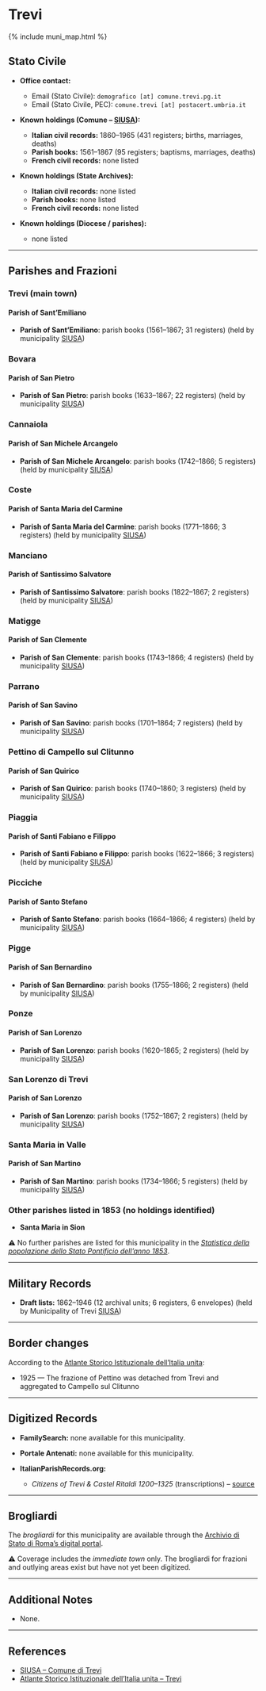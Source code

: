# Trevi

{% include muni_map.html %}

## Stato Civile

* **Office contact:**

  * Email (Stato Civile): `demografico [at] comune.trevi.pg.it`
  * Email (Stato Civile, PEC): `comune.trevi [at] postacert.umbria.it`

* **Known holdings (Comune – [SIUSA](https://siusa-archivi.cultura.gov.it/cgi-bin/siusa/pagina.pl?TipoPag=comparc&Chiave=207704)):**

  * **Italian civil records:** 1860–1965 (431 registers; births, marriages, deaths)
  * **Parish books:** 1561–1867 (95 registers; baptisms, marriages, deaths)
  * **French civil records:** none listed

* **Known holdings (State Archives):**

  * **Italian civil records:** none listed
  * **Parish books:** none listed
  * **French civil records:** none listed

* **Known holdings (Diocese / parishes):**

  * none listed

---

## Parishes and Frazioni

### Trevi (main town)

#### Parish of Sant’Emiliano

* **Parish of Sant’Emiliano**: parish books (1561–1867; 31 registers) (held by municipality [SIUSA](https://siusa-archivi.cultura.gov.it/cgi-bin/siusa/pagina.pl?TipoPag=comparc&Chiave=207704))

### Bovara

#### Parish of San Pietro

* **Parish of San Pietro**: parish books (1633–1867; 22 registers) (held by municipality [SIUSA](https://siusa-archivi.cultura.gov.it/cgi-bin/siusa/pagina.pl?TipoPag=comparc&Chiave=207704))

### Cannaiola

#### Parish of San Michele Arcangelo

* **Parish of San Michele Arcangelo**: parish books (1742–1866; 5 registers) (held by municipality [SIUSA](https://siusa-archivi.cultura.gov.it/cgi-bin/siusa/pagina.pl?TipoPag=comparc&Chiave=207704))

### Coste

#### Parish of Santa Maria del Carmine

* **Parish of Santa Maria del Carmine**: parish books (1771–1866; 3 registers) (held by municipality [SIUSA](https://siusa-archivi.cultura.gov.it/cgi-bin/siusa/pagina.pl?TipoPag=comparc&Chiave=207704))

### Manciano

#### Parish of Santissimo Salvatore

* **Parish of Santissimo Salvatore**: parish books (1822–1867; 2 registers) (held by municipality [SIUSA](https://siusa-archivi.cultura.gov.it/cgi-bin/siusa/pagina.pl?TipoPag=comparc&Chiave=207704))

### Matigge

#### Parish of San Clemente

* **Parish of San Clemente**: parish books (1743–1866; 4 registers) (held by municipality [SIUSA](https://siusa-archivi.cultura.gov.it/cgi-bin/siusa/pagina.pl?TipoPag=comparc&Chiave=207704))

### Parrano

#### Parish of San Savino

* **Parish of San Savino**: parish books (1701–1864; 7 registers) (held by municipality [SIUSA](https://siusa-archivi.cultura.gov.it/cgi-bin/siusa/pagina.pl?TipoPag=comparc&Chiave=207704))

### Pettino di Campello sul Clitunno

#### Parish of San Quirico

* **Parish of San Quirico**: parish books (1740–1860; 3 registers) (held by municipality [SIUSA](https://siusa-archivi.cultura.gov.it/cgi-bin/siusa/pagina.pl?TipoPag=comparc&Chiave=207704))

### Piaggia

#### Parish of Santi Fabiano e Filippo

* **Parish of Santi Fabiano e Filippo**: parish books (1622–1866; 3 registers) (held by municipality [SIUSA](https://siusa-archivi.cultura.gov.it/cgi-bin/siusa/pagina.pl?TipoPag=comparc&Chiave=207704))

### Picciche

#### Parish of Santo Stefano

* **Parish of Santo Stefano**: parish books (1664–1866; 4 registers) (held by municipality [SIUSA](https://siusa-archivi.cultura.gov.it/cgi-bin/siusa/pagina.pl?TipoPag=comparc&Chiave=207704))

### Pigge

#### Parish of San Bernardino

* **Parish of San Bernardino**: parish books (1755–1866; 2 registers) (held by municipality [SIUSA](https://siusa-archivi.cultura.gov.it/cgi-bin/siusa/pagina.pl?TipoPag=comparc&Chiave=207704))

### Ponze

#### Parish of San Lorenzo

* **Parish of San Lorenzo**: parish books (1620–1865; 2 registers) (held by municipality [SIUSA](https://siusa-archivi.cultura.gov.it/cgi-bin/siusa/pagina.pl?TipoPag=comparc&Chiave=207704))

### San Lorenzo di Trevi

#### Parish of San Lorenzo

* **Parish of San Lorenzo**: parish books (1752–1867; 2 registers) (held by municipality [SIUSA](https://siusa-archivi.cultura.gov.it/cgi-bin/siusa/pagina.pl?TipoPag=comparc&Chiave=207704))

### Santa Maria in Valle

#### Parish of San Martino

* **Parish of San Martino**: parish books (1734–1866; 5 registers) (held by municipality [SIUSA](https://siusa-archivi.cultura.gov.it/cgi-bin/siusa/pagina.pl?TipoPag=comparc&Chiave=207704))

### Other parishes listed in 1853 (no holdings identified)

* **Santa Maria in Sion**

⚠️ No further parishes are listed for this municipality in the *[Statistica della popolazione dello Stato Pontificio dell’anno 1853](https://www.google.it/books/edition/Statistics_della_popolazione_dello_Stato/v6dCAQAAMAAJ)*.

---

## Military Records

* **Draft lists:** 1862–1946 (12 archival units; 6 registers, 6 envelopes) (held by Municipality of Trevi [SIUSA](https://siusa-archivi.cultura.gov.it/cgi-bin/siusa/pagina.pl?TipoPag=comparc&Chiave=207668&RicLin=en&RicSez=complessi&RicProgetto=reg-umb&RicVM=ricercasemplice))

---

## Border changes

According to the [Atlante Storico Istituzionale dell’Italia unita](http://dati.san.beniculturali.it/asi/local/detail.html?UA05124):

* 1925 — The frazione of Pettino was detached from Trevi and aggregated to Campello sul Clitunno

---

## Digitized Records

* **FamilySearch:** none available for this municipality.

* **Portale Antenati:** none available for this municipality.

* **ItalianParishRecords.org:**

  * *Citizens of Trevi & Castel Ritaldi 1200–1325* (transcriptions) – [source](http://www.protrevi.com/protrevi/chicera.asp)

---

## Brogliardi

The *brogliardi* for this municipality are available through the [Archivio di Stato di Roma’s digital portal](https://imagoarchiviodistatoroma.cultura.gov.it/Gregoriano/s_brogliardi.php?Provincia=Spoleto&Denominazione=Trevi).

⚠️ Coverage includes the *immediate town* only. The brogliardi for frazioni and outlying areas exist but have not yet been digitized.

---

## Additional Notes

* None.

---

## References

* [SIUSA – Comune di Trevi](https://siusa-archivi.cultura.gov.it/cgi-bin/siusa/pagina.pl?TipoPag=comparc&Chiave=207704)
* [Atlante Storico Istituzionale dell’Italia unita – Trevi](http://dati.san.beniculturali.it/asi/local/detail.html?UA05124)
